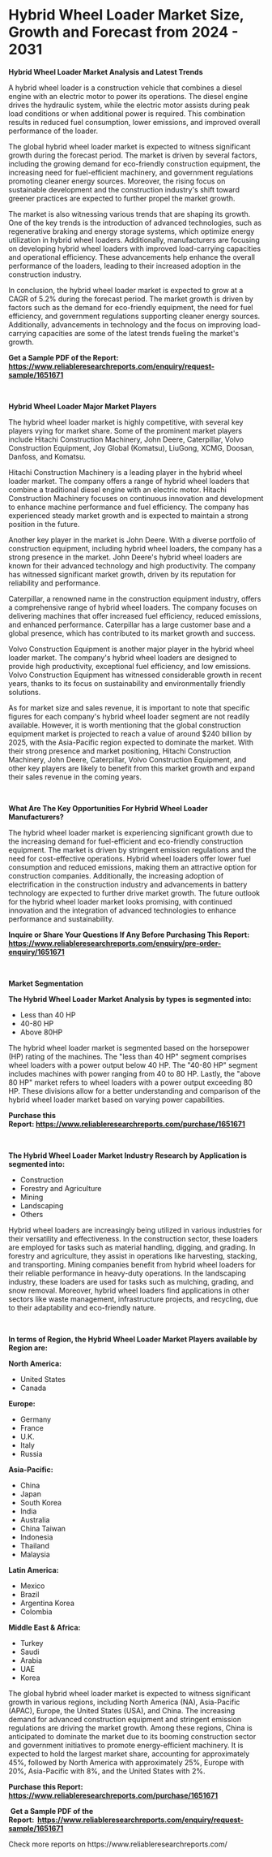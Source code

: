 <p><h1>Hybrid Wheel Loader Market Size, Growth and Forecast from 2024 - 2031</h1></p><p><strong>Hybrid Wheel Loader Market Analysis and Latest Trends</strong></p>
<p><p>A hybrid wheel loader is a construction vehicle that combines a diesel engine with an electric motor to power its operations. The diesel engine drives the hydraulic system, while the electric motor assists during peak load conditions or when additional power is required. This combination results in reduced fuel consumption, lower emissions, and improved overall performance of the loader.</p><p>The global hybrid wheel loader market is expected to witness significant growth during the forecast period. The market is driven by several factors, including the growing demand for eco-friendly construction equipment, the increasing need for fuel-efficient machinery, and government regulations promoting cleaner energy sources. Moreover, the rising focus on sustainable development and the construction industry's shift toward greener practices are expected to further propel the market growth.</p><p>The market is also witnessing various trends that are shaping its growth. One of the key trends is the introduction of advanced technologies, such as regenerative braking and energy storage systems, which optimize energy utilization in hybrid wheel loaders. Additionally, manufacturers are focusing on developing hybrid wheel loaders with improved load-carrying capacities and operational efficiency. These advancements help enhance the overall performance of the loaders, leading to their increased adoption in the construction industry.</p><p>In conclusion, the hybrid wheel loader market is expected to grow at a CAGR of 5.2% during the forecast period. The market growth is driven by factors such as the demand for eco-friendly equipment, the need for fuel efficiency, and government regulations supporting cleaner energy sources. Additionally, advancements in technology and the focus on improving load-carrying capacities are some of the latest trends fueling the market's growth.</p></p>
<p><strong>Get a Sample PDF of the Report:&nbsp; <a href="https://www.reliableresearchreports.com/enquiry/request-sample/1651671">https://www.reliableresearchreports.com/enquiry/request-sample/1651671</a></strong></p>
<p>&nbsp;</p>
<p><strong>Hybrid Wheel Loader Major Market Players</strong></p>
<p><p>The hybrid wheel loader market is highly competitive, with several key players vying for market share. Some of the prominent market players include Hitachi Construction Machinery, John Deere, Caterpillar, Volvo Construction Equipment, Joy Global (Komatsu), LiuGong, XCMG, Doosan, Danfoss, and Komatsu.</p><p>Hitachi Construction Machinery is a leading player in the hybrid wheel loader market. The company offers a range of hybrid wheel loaders that combine a traditional diesel engine with an electric motor. Hitachi Construction Machinery focuses on continuous innovation and development to enhance machine performance and fuel efficiency. The company has experienced steady market growth and is expected to maintain a strong position in the future. </p><p>Another key player in the market is John Deere. With a diverse portfolio of construction equipment, including hybrid wheel loaders, the company has a strong presence in the market. John Deere's hybrid wheel loaders are known for their advanced technology and high productivity. The company has witnessed significant market growth, driven by its reputation for reliability and performance.</p><p>Caterpillar, a renowned name in the construction equipment industry, offers a comprehensive range of hybrid wheel loaders. The company focuses on delivering machines that offer increased fuel efficiency, reduced emissions, and enhanced performance. Caterpillar has a large customer base and a global presence, which has contributed to its market growth and success. </p><p>Volvo Construction Equipment is another major player in the hybrid wheel loader market. The company's hybrid wheel loaders are designed to provide high productivity, exceptional fuel efficiency, and low emissions. Volvo Construction Equipment has witnessed considerable growth in recent years, thanks to its focus on sustainability and environmentally friendly solutions.</p><p>As for market size and sales revenue, it is important to note that specific figures for each company's hybrid wheel loader segment are not readily available. However, it is worth mentioning that the global construction equipment market is projected to reach a value of around $240 billion by 2025, with the Asia-Pacific region expected to dominate the market. With their strong presence and market positioning, Hitachi Construction Machinery, John Deere, Caterpillar, Volvo Construction Equipment, and other key players are likely to benefit from this market growth and expand their sales revenue in the coming years.</p></p>
<p>&nbsp;</p>
<p><strong>What Are The Key Opportunities For Hybrid Wheel Loader Manufacturers?</strong></p>
<p><p>The hybrid wheel loader market is experiencing significant growth due to the increasing demand for fuel-efficient and eco-friendly construction equipment. The market is driven by stringent emission regulations and the need for cost-effective operations. Hybrid wheel loaders offer lower fuel consumption and reduced emissions, making them an attractive option for construction companies. Additionally, the increasing adoption of electrification in the construction industry and advancements in battery technology are expected to further drive market growth. The future outlook for the hybrid wheel loader market looks promising, with continued innovation and the integration of advanced technologies to enhance performance and sustainability.</p></p>
<p><strong>Inquire or Share Your Questions If Any Before Purchasing This Report: <a href="https://www.reliableresearchreports.com/enquiry/pre-order-enquiry/1651671">https://www.reliableresearchreports.com/enquiry/pre-order-enquiry/1651671</a></strong></p>
<p>&nbsp;</p>
<p><strong>Market Segmentation</strong></p>
<p><strong>The Hybrid Wheel Loader Market Analysis by types is segmented into:</strong></p>
<p><ul><li>Less than 40 HP</li><li>40-80 HP</li><li>Above 80HP</li></ul></p>
<p><p>The hybrid wheel loader market is segmented based on the horsepower (HP) rating of the machines. The "less than 40 HP" segment comprises wheel loaders with a power output below 40 HP. The "40-80 HP" segment includes machines with power ranging from 40 to 80 HP. Lastly, the "above 80 HP" market refers to wheel loaders with a power output exceeding 80 HP. These divisions allow for a better understanding and comparison of the hybrid wheel loader market based on varying power capabilities.</p></p>
<p><strong>Purchase this Report:&nbsp;<a href="https://www.reliableresearchreports.com/purchase/1651671">https://www.reliableresearchreports.com/purchase/1651671</a></strong></p>
<p>&nbsp;</p>
<p><strong>The Hybrid Wheel Loader Market Industry Research by Application is segmented into:</strong></p>
<p><ul><li>Construction</li><li>Forestry and Agriculture</li><li>Mining</li><li>Landscaping</li><li>Others</li></ul></p>
<p><p>Hybrid wheel loaders are increasingly being utilized in various industries for their versatility and effectiveness. In the construction sector, these loaders are employed for tasks such as material handling, digging, and grading. In forestry and agriculture, they assist in operations like harvesting, stacking, and transporting. Mining companies benefit from hybrid wheel loaders for their reliable performance in heavy-duty operations. In the landscaping industry, these loaders are used for tasks such as mulching, grading, and snow removal. Moreover, hybrid wheel loaders find applications in other sectors like waste management, infrastructure projects, and recycling, due to their adaptability and eco-friendly nature.</p></p>
<p>&nbsp;</p>
<p><strong>In terms of Region, the Hybrid Wheel Loader Market Players available by Region are:</strong></p>
<p>
    <p> <strong> North America: </strong>
        <ul>
            <li>United States</li>
            <li>Canada</li>
        </ul>
        </p> 
    <p> <strong> Europe: </strong>
        <ul>
            <li>Germany</li>
            <li>France</li>
            <li>U.K.</li>
            <li>Italy</li>
            <li>Russia</li>
        </ul>
        </p> 
    <p> <strong> Asia-Pacific: </strong>
        <ul>
            <li>China</li>
            <li>Japan</li>
            <li>South Korea</li>
            <li>India</li>
            <li>Australia</li>
            <li>China Taiwan</li>
            <li>Indonesia</li>
            <li>Thailand</li>
            <li>Malaysia</li>
        </ul>
        </p> 
    <p> <strong> Latin America: </strong>
        <ul>
            <li>Mexico</li>
            <li>Brazil</li>
            <li>Argentina Korea</li>
            <li>Colombia</li>
        </ul>
        </p> 
    <p> <strong> Middle East & Africa: </strong>
        <ul>
            <li>Turkey</li>
            <li>Saudi</li>
            <li>Arabia</li>
            <li>UAE</li>
            <li>Korea</li>
        </ul>
    </p>
    </p>
<p><p>The global hybrid wheel loader market is expected to witness significant growth in various regions, including North America (NA), Asia-Pacific (APAC), Europe, the United States (USA), and China. The increasing demand for advanced construction equipment and stringent emission regulations are driving the market growth. Among these regions, China is anticipated to dominate the market due to its booming construction sector and government initiatives to promote energy-efficient machinery. It is expected to hold the largest market share, accounting for approximately 45%, followed by North America with approximately 25%, Europe with 20%, Asia-Pacific with 8%, and the United States with 2%.</p></p>
<p><strong>Purchase this Report: <a href="https://www.reliableresearchreports.com/purchase/1651671">https://www.reliableresearchreports.com/purchase/1651671</a></strong></p>
<p>&nbsp;<strong>Get a Sample PDF of the Report:&nbsp;&nbsp;<a href="https://www.reliableresearchreports.com/enquiry/request-sample/1651671">https://www.reliableresearchreports.com/enquiry/request-sample/1651671</a></strong></p>
<p><strong></strong></p>
<p>Check more reports on https://www.reliableresearchreports.com/</p>